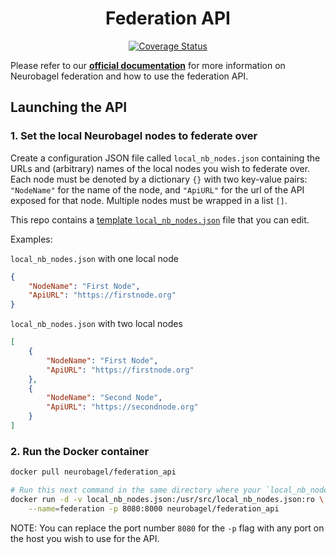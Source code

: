 <div align="center">

# Federation API

[![Coverage Status](https://coveralls.io/repos/github/neurobagel/federation-api/badge.svg?branch=main)](https://coveralls.io/github/neurobagel/federation-api?branch=main)

</div>

Please refer to our [**official documentation**](https://neurobagel.org/federate/) for more information on Neurobagel federation and how to use the federation API.

## Launching the API
### 1. Set the local Neurobagel nodes to federate over
Create a configuration JSON file called `local_nb_nodes.json` containing the URLs and (arbitrary) names of the local nodes you wish to federate over.
Each node must be denoted by a dictionary `{}` with two key-value pairs: `"NodeName"` for the name of the node, and `"ApiURL"` for the url of the API exposed for that node. 
Multiple nodes must be wrapped in a list `[]`.

This repo contains a [template `local_nb_nodes.json`](/local_nb_nodes.json) file that you can edit.

Examples:  

`local_nb_nodes.json` with one local node
```json
{
    "NodeName": "First Node",
    "ApiURL": "https://firstnode.org"
}
```

`local_nb_nodes.json` with two local nodes
```json
[
    {
        "NodeName": "First Node",
        "ApiURL": "https://firstnode.org"
    },
    {
        "NodeName": "Second Node",
        "ApiURL": "https://secondnode.org"
    }
]
```

### 2. Run the Docker container
```bash
docker pull neurobagel/federation_api

# Run this next command in the same directory where your `local_nb_nodes.json` file is located
docker run -d -v local_nb_nodes.json:/usr/src/local_nb_nodes.json:ro \
    --name=federation -p 8080:8000 neurobagel/federation_api
```
NOTE: You can replace the port number `8080` for the `-p` flag with any port on the host you wish to use for the API.
